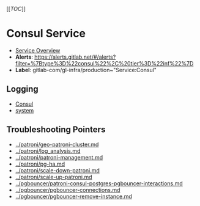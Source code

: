 <!-- MARKER: do not edit this section directly. Edit services/service-catalog.yml then run scripts/generate-docs -->
[[_TOC_]]

#  Consul Service
* [Service Overview](https://dashboards.gitlab.net/d/a988f2tmz/consul)
* **Alerts**: https://alerts.gitlab.net/#/alerts?filter=%7Btype%3D%22consul%22%2C%20tier%3D%22inf%22%7D
* **Label**: gitlab-com/gl-infra/production~"Service:Consul"

## Logging

* [Consul](https://log.gprd.gitlab.net/goto/7f15b1f04a0f09fbb18fc62adefe3ed1)
* [system](https://log.gprd.gitlab.net/goto/a22fbb60e45a3f6d7860908a5427301c)

## Troubleshooting Pointers

* [../patroni/geo-patroni-cluster.md](../patroni/geo-patroni-cluster.md)
* [../patroni/log_analysis.md](../patroni/log_analysis.md)
* [../patroni/patroni-management.md](../patroni/patroni-management.md)
* [../patroni/pg-ha.md](../patroni/pg-ha.md)
* [../patroni/scale-down-patroni.md](../patroni/scale-down-patroni.md)
* [../patroni/scale-up-patroni.md](../patroni/scale-up-patroni.md)
* [../pgbouncer/patroni-consul-postgres-pgbouncer-interactions.md](../pgbouncer/patroni-consul-postgres-pgbouncer-interactions.md)
* [../pgbouncer/pgbouncer-connections.md](../pgbouncer/pgbouncer-connections.md)
* [../pgbouncer/pgbouncer-remove-instance.md](../pgbouncer/pgbouncer-remove-instance.md)
<!-- END_MARKER -->


<!-- ## Summary -->

<!-- ## Architecture -->

<!-- ## Performance -->

<!-- ## Scalability -->

<!-- ## Availability -->

<!-- ## Durability -->

<!-- ## Security/Compliance -->

<!-- ## Monitoring/Alerting -->

<!-- ## Links to further Documentation -->
